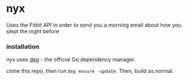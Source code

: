 # nyx

Uses the Fitbit API in order to send you a morning email about how you slept the night before

### installation

nyx uses [dep](https://github.com/golang/dep) - the official Go dependency manager. 

clone this repo, then run `dep ensure -update`. Then, build as normal.